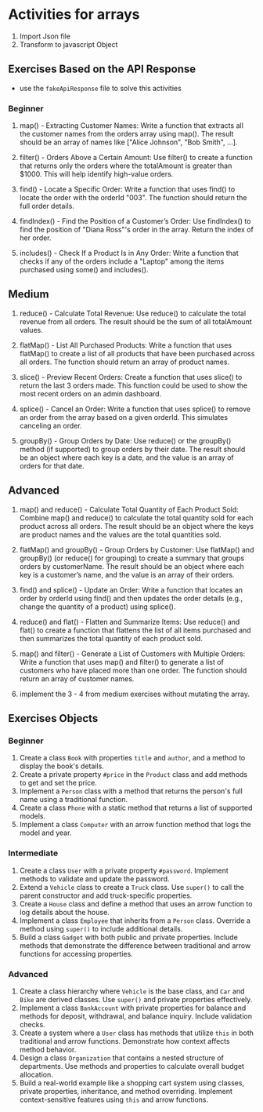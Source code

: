 # Activities for arrays

1. Import Json file
2. Transform to javascript Object

## Exercises Based on the API Response

- use the `fakeApiResponse` file to solve this activities
  
### Beginner

1. map() - Extracting Customer Names:
Write a function that extracts all the customer names from the orders array using map(). The result should be an array of names like ["Alice Johnson", "Bob Smith", ...].

2. filter() - Orders Above a Certain Amount:
Use filter() to create a function that returns only the orders where the totalAmount is greater than $1000. This will help identify high-value orders.

3. find() - Locate a Specific Order:
Write a function that uses find() to locate the order with the orderId "003". The function should return the full order details.

4. findIndex() - Find the Position of a Customer’s Order:
Use findIndex() to find the position of "Diana Ross"'s order in the array. Return the index of her order.

5. includes() - Check If a Product Is in Any Order:
Write a function that checks if any of the orders include a "Laptop" among the items purchased using some() and includes().

## Medium

1. reduce() - Calculate Total Revenue:
Use reduce() to calculate the total revenue from all orders. The result should be the sum of all totalAmount values.

2. flatMap() - List All Purchased Products:
Write a function that uses flatMap() to create a list of all products that have been purchased across all orders. The function should return an array of product names.

3. slice() - Preview Recent Orders:
Create a function that uses slice() to return the last 3 orders made. This function could be used to show the most recent orders on an admin dashboard.

4. splice() - Cancel an Order:
Write a function that uses splice() to remove an order from the array based on a given orderId. This simulates canceling an order.

5. groupBy() - Group Orders by Date:
Use reduce() or the groupBy() method (if supported) to group orders by their date. The result should be an object where each key is a date, and the value is an array of orders for that date.

## Advanced

1. map() and reduce() - Calculate Total Quantity of Each Product Sold:
Combine map() and reduce() to calculate the total quantity sold for each product across all orders. The result should be an object where the keys are product names and the values are the total quantities sold.

2. flatMap() and groupBy() - Group Orders by Customer:
Use flatMap() and groupBy() (or reduce() for grouping) to create a summary that groups orders by customerName. The result should be an object where each key is a customer’s name, and the value is an array of their orders.

3. find() and splice() - Update an Order:
Write a function that locates an order by orderId using find() and then updates the order details (e.g., change the quantity of a product) using splice().

4. reduce() and flat() - Flatten and Summarize Items:
Use reduce() and flat() to create a function that flattens the list of all items purchased and then summarizes the total quantity of each product sold.

5. map() and filter() - Generate a List of Customers with Multiple Orders:
Write a function that uses map() and filter() to generate a list of customers who have placed more than one order. The function should return an array of customer names.

6. implement the 3 - 4 from medium exercises without mutating the array.

## Exercises Objects

### Beginner

1. Create a class `Book` with properties `title` and `author`, and a method to display the book's details.
2. Create a private property `#price` in the `Product` class and add methods to get and set the price.
3. Implement a `Person` class with a method that returns the person's full name using a traditional function.
4. Create a class `Phone` with a static method that returns a list of supported models.
5. Implement a class `Computer` with an arrow function method that logs the model and year.

### Intermediate

1. Create a class `User` with a private property `#password`. Implement methods to validate and update the password.
2. Extend a `Vehicle` class to create a `Truck` class. Use `super()` to call the parent constructor and add truck-specific properties.
3. Create a `House` class and define a method that uses an arrow function to log details about the house.
4. Implement a class `Employee` that inherits from a `Person` class. Override a method using `super()` to include additional details.
5. Build a class `Gadget` with both public and private properties. Include methods that demonstrate the difference between traditional and arrow functions for accessing properties.

### Advanced

1. Create a class hierarchy where `Vehicle` is the base class, and `Car` and `Bike` are derived classes. Use `super()` and private properties effectively.
2. Implement a class `BankAccount` with private properties for balance and methods for deposit, withdrawal, and balance inquiry. Include validation checks.
3. Create a system where a `User` class has methods that utilize `this` in both traditional and arrow functions. Demonstrate how context affects method behavior.
4. Design a class `Organization` that contains a nested structure of departments. Use methods and properties to calculate overall budget allocation.
5. Build a real-world example like a shopping cart system using classes, private properties, inheritance, and method overriding. Implement context-sensitive features using `this` and arrow functions.
